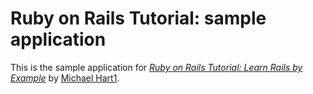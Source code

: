# Ruby on Rails Tutorial: sample application

This is the sample application for [*Ruby on Rails Tutorial: Learn Rails by Example*](http://railstutorial.org/) by [Michael Hart1](http://michaelhart1.com/).